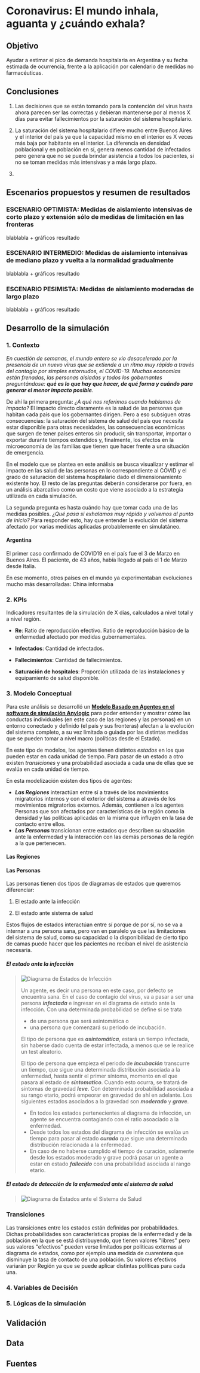 # Coronavirus: El mundo inhala, aguanta y ¿cuándo exhala?

## Objetivo

Ayudar a estimar el pico de demanda hospitalaria en Argentina y su fecha estimada de ocurrencia, frente a la aplicación por calendario de medidas no farmacéuticas.

## Conclusiones

1. Las decisiones que se están tomando para la contención del virus hasta ahora parecen ser las correctas y debieran mantenerse por al menos X días para evitar fallecimientos por la saturación del sistema hospitalario.

2. La saturación del sistema hospitalario difiere mucho entre Buenos Aires y el interior del país ya que la capacidad mismo en el interior es X veces más baja por habitante en el interior. La diferencia en densidad poblacional y en población en sí, genera menos cantidad de infectados pero genera que no se pueda brindar asistencia a todos los pacientes, si no se toman medidas más intensivas y a más largo plazo.

3. 

## Escenarios propuestos y resumen de resultados

### ESCENARIO OPTIMISTA: Medidas de aislamiento intensivas de corto plazo y extensión sólo de medidas de limitación en las fronteras  

blablabla + gráficos resultado

### ESCENARIO INTERMEDIO: Medidas de aislamiento intensivas de mediano plazo y vuelta a la normalidad gradualmente

blablabla + gráficos resultado

### ESCENARIO PESIMISTA: Medidas de aislamiento moderadas de largo plazo 

blablabla + gráficos resultado

## Desarrollo de la simulación

### 1. Contexto

*En cuestión de semanas, el mundo entero se vio desacelerado por la presencia de un nuevo virus que se extiende a un ritmo muy rápido a través del contagio por simples estornudos, el COVID-19. Muchas economías están frenadas, las personas aisladas y todos los gobernantes preguntándose: **qué es lo que hay que hacer, de qué forma y cuándo para generar el menor impacto posible**.*

De ahí la primera pregunta: *¿A qué nos referimos cuando hablamos de impacto?* El impacto directo claramente es la salud de las personas que habitan cada país que los gobernantes dirigen. Pero a eso subsiguen otras consecuencias: la saturación del sistema de salud del país que necesita estar disponible para otras necesidades, las consecuencias económicas que surgen de tener países enteros sin producir, sin transportar, importar o exportar durante tiempos extendidos y, finalmente, los efectos en la microeconomía de las familias que tienen que hacer frente a una situación de emergencia.

En el modelo que se plantea en este análisis se busca visualizar y estimar el impacto en las salud de las personas en lo correspondiente al COVID y el grado de saturación del sistema hospitalario dado el dimensionamiento existente hoy. El resto de las preguntas deberán considerarse por fuera, en un análisis abarcativo como un costo que viene asociado a la estrategia utilizada en cada simulación.

La segunda pregunta es hasta cuándo hay que tomar cada una de las medidas posibles. *¿Qué pasa si exhalamos muy rápido y volvemos al punto de inicio?* Para responder esto, hay que entender la evolución del sistema afectado por varias medidas aplicadas probablemente en simulatáneo.

#### Argentina

El primer caso confirmado de COVID19 en el país fue el 3 de Marzo en Buenos Aires. El paciente, de 43 años, había llegado al país el 1 de Marzo desde Italia.

En ese momento, otros países en el mundo ya experimentaban evoluciones mucho más desarrolladas: China informaba

### 2. KPIs

Indicadores resultantes de la simulación de X días, calculados a nivel total y a nivel región.

- **Re**: Ratio de reproducción efectivo. Ratio de reproducción básico de la enfermedad afectado por medidas gubernamentales.

- **Infectados**: Cantidad de infectados.

- **Fallecimientos**: Cantidad de fallecimientos.

- **Saturación de hospitales**: Proporción utilizada de las instalaciones y equipamiento de salud disponible.

### 3. Modelo Conceptual

Para este análisis se desarrolló un [**Modelo Basado en Agentes en el software de simulación Anylogic**](https://www.anylogic.com/use-of-simulation/agent-based-modeling/) para poder entender y mostrar cómo las conductas individuales (en este caso de las regiones y las personas) en un entorno conectado y definido (el país y sus fronteras) afectan a la evolución del sistema completo, a su vez limitada o guiada por las distintas medidas que se pueden tomar a nivel macro (políticas desde el Estado).

En este tipo de modelos, los agentes tienen distintos *estados* en los que pueden estar en cada unidad de tiempo. Para pasar de un estado a otro existen *transiciones* y una probabilidad asociada a cada una de ellas que se evalúa en cada unidad de tiempo.

En esta modelización existen dos tipos de agentes:  
- ***Las Regiones*** interactúan entre sí a través de los movimientos migratorios internos y con el exterior del sistema a através de los movimientos migratorios externos. Además, contienen a los agentes Personas que son afectados por características de la región como la densidad y las políticas aplicadas en la misma que influyen en la tasa de contacto entre ellos.
- ***Las Personas*** transicionan entre estados que describen su situación ante la enfermedad y la interacción con las demás personas de la región a la que pertenecen. 

#### Las Regiones

#### Las Personas 

Las personas tienen dos tipos de diagramas de estados que queremos diferenciar:

1. El estado ante la infección

2. El estado ante sistema de salud

Estos flujos de estados interactúan entre sí porque de por sí, no se va a internar a una persona sana, pero van en paralelo ya que las limitaciones del sistema de salud, como su capacidad o la disponibilidad de cierto tipo de camas puede hacer que los pacientes no reciban el nivel de asistencia necesaria.

##### El estado ante la infección

> ![Diagrama de Estados de Infección](/images/enfermedad.png)
>
> Un agente, es decir una persona en este caso, por defecto se encuentra sana. En el caso de contagio del virus, va a pasar a ser una 
persona ***infectada*** e ingresar en el diagrama de estado ante la infección.
> Con una determinada probabilidad se define si se trata 
> - de una persona que será asintomática o 
> - una persona que comenzará su periodo de incubación.
>
> El tipo de persona que es ***asintomática***, estará un tiempo infectada, sin haberse dado cuenta de estar infectada, a menos que se le realice un test aleatorio. 
>
> El tipo de persona que empieza el periodo de ***incubación*** transcurre un tiempo, que sigue una determinada distribución asociada a la enfermedad, hasta sentir el primer síntoma, momento en el que pasara al estado de ***síntomatico***. Cuando esto ocurra, se tratará de síntomas de gravedad ***leve***. Con determinada probabilidad asociada a su rango etario, podrá empeorar en gravedad de ahí en adelante. Los siguientes estados asociados a la gravedad son ***moderado*** y ***grave***. 
>
> * En todos los estados pertenecientes al diagrama de infección, un agente se encuentra contagiando con el ratio asoaciado a la enfermedad. 
> * Desde todos los estados del diagrama de infección se evalúa un tiempo para pasar al estado ***curado*** que sigue una determinada distribución relacionada a la enfermedad.
> * En caso de no haberse cumplido el tiempo de curación, solamente desde los estados moderado y grave podrá pasar un agente a estar en estado ***fallecido*** con una probabilidad asociada al rango etario.

##### El estado de detección de la enfermedad ante el sistema de salud

> ![Diagrama de Estados ante el Sistema de Salud](/images/detección.png)
>
> 

### Transiciones

Las transiciones entre los estados están definidas por probabilidades. Dichas probabilidades son características propias de la enfermedad y de la población en la que se está distribuyendo, que tienen valores "libres" pero sus valores "efectivos" pueden verse limitados por políticas externas al diagrama de estados, como por ejemplo una medida de cuarentena que disminuye la tasa de contacto de una población. Su valores efectivos variarán por Región ya que se puede aplicar distintas políticas para cada una.

### 4. Variables de Decisión

### 5. Lógicas de la simulación

## Validación

## Data

## Fuentes
